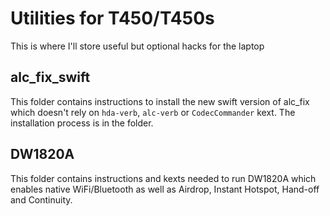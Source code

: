 # Utilities for T450/T450s

This is where I'll store useful but optional hacks for the laptop

## alc_fix_swift
This folder contains instructions to install the new swift version of alc_fix which doesn't rely on `hda-verb`, `alc-verb` or `CodecCommander` kext. The installation process is in the folder. 

## DW1820A
This folder contains instructions and kexts needed to run DW1820A which enables native WiFi/Bluetooth as well as Airdrop, Instant Hotspot, Hand-off and Continuity. 
